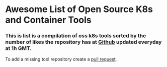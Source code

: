 # Awesome List of Open Source K8s and Container Tools

### This is list is a compilation of oss k8s tools sorted by the number of likes the repository has at [Github](https://github.com) updated everyday at 1h GMT.

To add a missing tool repository create a [pull request](../data/repos).
